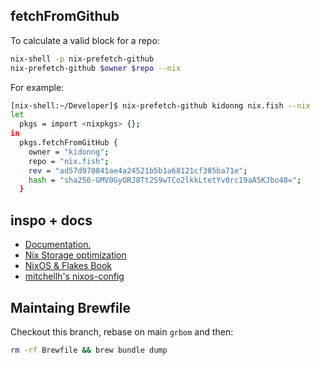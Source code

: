 ## fetchFromGithub
To calculate a valid block for a repo:

```sh
nix-shell -p nix-prefetch-github
nix-prefetch-github $owner $repo --nix
```

For example:

```sh
[nix-shell:~/Developer]$ nix-prefetch-github kidonng nix.fish --nix
let
  pkgs = import <nixpkgs> {};
in
  pkgs.fetchFromGitHub {
    owner = "kidonng";
    repo = "nix.fish";
    rev = "ad57d970841ae4a24521b5b1a68121cf385ba71e";
    hash = "sha256-GMV0GyORJ8Tt2S9wTCo2lkkLtetYv0rc19aA5KJbo48=";
  }
```

## inspo + docs
* [Documentation.](https://nix-community.github.io/home-manager/index.xhtml)
* [Nix Storage optimization](https://nixos.wiki/wiki/Storage_optimization)
* [NixOS & Flakes Book](https://nixos-and-flakes.thiscute.world)
* [mitchellh's nixos-config](https://github.com/mitchellh/nixos-config)

## Maintaing Brewfile

Checkout this branch, rebase on main `grbom` and then:

```sh
rm -rf Brewfile && brew bundle dump
```
